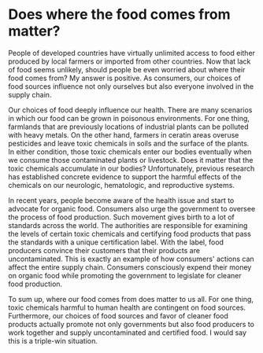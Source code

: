 # Does where the food comes from matter?

People of developed countries have virtually unlimited access to food either produced by local farmers or imported from other countries. Now that lack of food seems unlikely, should people be even worried about where their food comes from? My answer is positive. As consumers, our choices of food sources influence not only ourselves but also everyone involved in the supply chain.

Our choices of food deeply influence our health. There are many scenarios in which our food can be grown in poisonous environments. For one thing, farmlands that are previously locations of industrial plants can be polluted with heavy metals. On the other hand, farmers in ceratin areas overuse pesticides and leave toxic chemicals in soils and the surface of the plants. In either condition, those toxic chemicals enter our bodies eventually when we consume those contaminated plants or livestock. Does it matter that the toxic chemicals accumulate in our bodies? Unfortunately, previous research has established concrete evidence to support the harmful effects of the chemicals on our neurologic, hematologic, and reproductive systems. 

In recent years, people become aware of the health issue and start to advocate for organic food. Consumers also urge the government to oversee the process of food production. Such movement gives birth to a lot of standards across the world. The authorities are responsible for examining the levels of certain toxic chemicals and certifying food products that pass the standards with a unique certification label. With the label, food producers convince their customers that their products are uncontaminated. This is exactly an example of how consumers' actions can affect the entire supply chain. Consumers consciously expend their money on organic food while promoting the government to legislate for cleaner food production.

To sum up, where our food comes from does matter to us all. For one thing, toxic chemicals harmful to human health are contingent on food sources. Furthermore, our choices of food sources and favor of cleaner food products actually promote not only governments but also food producers to work together and supply uncontaminated and certified food. I would say this is a triple-win situation.
